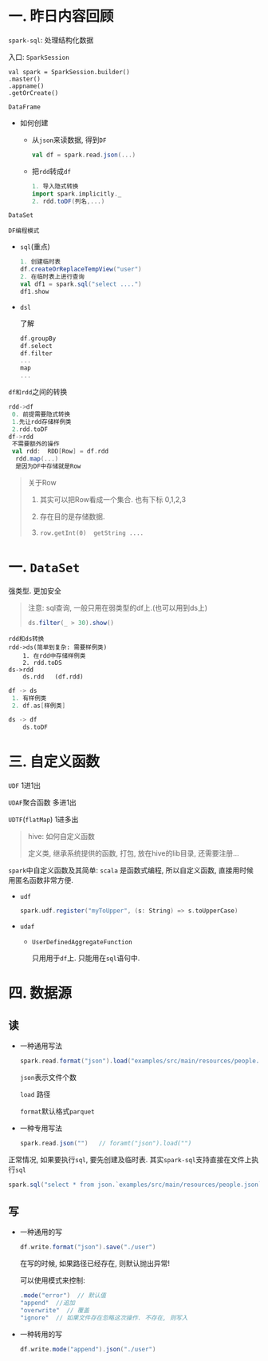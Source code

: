# 一. 昨日内容回顾

`spark-sql`: 处理结构化数据

入口: `SparkSession`

```
val spark = SparkSession.builder()
.master()
.appname()
.getOrCreate()
```

`DataFrame`

- 如何创建

  - 从`json`来读数据, 得到`DF`

    ```scala
    val df = spark.read.json(...)
    ```

  - 把`rdd`转成`df`

    ```scala
    1. 导入隐式转换
    import spark.implicitly._
    2. rdd.toDF(列名,...)
    ```

`DataSet`

`DF编程模式`

- `sql`(重点)

  ```scala
  1. 创建临时表
  df.createOrReplaceTempView("user")
  2. 在临时表上进行查询
  val df1 = spark.sql("select ....")
  df1.show
  ```

- `dsl`

  了解

  ```scala
  df.groupBy
  df.select
  df.filter
  ...
  map
  ...
  ```

`df和rdd`之间的转换

```scala
rdd->df
 0. 前提需要隐式转换
 1.先让rdd存储样例类
 2.rdd.toDF
df->rdd
 不需要额外的操作
 val rdd:  RDD[Row] = df.rdd
  rdd.map(...)
  是因为DF中存储就是Row
```

> 关于Row
>
> 1. 其实可以把Row看成一个集合.  也有下标 0,1,2,3
>
> 2. 存在目的是存储数据. 
>
> 3. `row.getInt(0)  getString ....`
>
>    

# 一. `DataSet`

强类型. 更加安全

> 注意: sql查询, 一般只用在弱类型的df上.(也可以用到ds上)
>
> ```scala
> ds.filter(_ > 30).show()
> ```

```
rdd和ds转换
rdd->ds(简单到复杂: 需要样例类)
	1. 在rdd中存储样例类
	2. rdd.toDS
ds->rdd
	ds.rdd   (df.rdd)
```



```scala
df -> ds
 1. 有样例类
 2. df.as[样例类]

ds -> df
	ds.toDF
```



# 三. 自定义函数

`UDF` 1进1出

`UDAF`聚合函数  多进1出

`UDTF`(`flatMap`) 1进多出

> hive: 如何自定义函数
>
> 定义类, 继承系统提供的函数, 打包, 放在hive的lib目录, 还需要注册...

`spark`中自定义函数及其简单: `scala` 是函数式编程, 所以自定义函数, 直接用时候用匿名函数非常方便.

- `udf`

  ```scala
  spark.udf.register("myToUpper", (s: String) => s.toUpperCase)
  ```

- `udaf`

  - `UserDefinedAggregateFunction`

    只用用于`df`上. 只能用在`sql`语句中.

# 四. 数据源

## 读

- 一种通用写法

  ```scala
  spark.read.format("json").load("examples/src/main/resources/people.json")
  ```

  `json`表示文件个数

  `load` 路径

  `format`默认格式`parquet`

- 一种专用写法

  ```scala
  spark.read.json("")   // foramt("json").load("")
  ```

正常情况, 如果要执行`sql`, 要先创建及临时表. 其实`spark-sql`支持直接在文件上执行`sql`

```scala
spark.sql("select * from json.`examples/src/main/resources/people.json`").show
```

## 写

- 一种通用的写

  ```scala
  df.write.format("json").save("./user")
  ```

  在写的时候, 如果路径已经存在, 则默认抛出异常!

  可以使用模式来控制:

  ```scala
  .mode("error")  // 默认值
  "append"  //追加
  "overwrite"  // 覆盖
  "ignore"  // 如果文件存在忽略这次操作. 不存在, 则写入
  ```

  

- 一种转用的写

  ```scala
  df.write.mode("append").json("./user")
  ```

  





